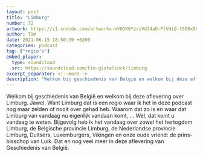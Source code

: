 ```yaml
---
layout: post
title: "Limburg"
number: 72
artwork: https://i1.sndcdn.com/artworks-mV01K6YzriVd34aD-PlVdiQ-t500x500.jpg
author: Tim
date: 2021-06-15 18:50:39 +0200
categories: podcast
tag: ["regio's"]
embed_player:
  type: soundcloud
  src: https://soundcloud.com/tim-gistelinck/limburg
excerpt_separator: <!--more-->
description: "Welkom bij geschiedenis van België en welkom bij deze aflevering over Limburg."
---
```

Welkom bij geschiedenis van België en welkom bij deze aflevering over Limburg. Jawel. Want Limburg dat is een regio waar ik het in deze podcast nog maar zelden of nooit over gehad heb. Waarom dat zo is en waar dat Limburg van vandaag nu eigenlijk vandaan komt, … Wel, dat komt u vandaag te weten. Bijgevolg heb ik het vandaag over zowel het hertogdom Limburg, de Belgische provincie Limburg, de Nederlandse provincie Limburg, Duitsers, Luxemburgers, Vikingen en onze oude vriend: de prins-bisschop van Luik. Dat en nog veel meer in deze aflevering van Geschiedenis van België.